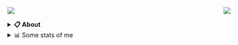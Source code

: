 <a href="https://discord.com/users/907051682234531902"><img align="right" src="[![Discord Presence](https://lanyard.cnrad.dev/api/907051682234531902)](https://discord.com/users/907051682234531902)" /></a>

<a href="discord.lsrp.vn"><img src="https://media.discordapp.net/attachments/990930450920923147/992739650827460618/Untitled-5.png.6a7b20e7934c9fb7a6a419f379bfd969.png" /></a>
<details>
  <summary><b>📋 About</b></summary>

  Lead Admin from LSRPvn

  [🌐 Discord](https://discord.lsrp.vn 'DICORD SERVER') \
  [📧 Email](mailto:yung.kiddyz@gmail.com 'MY EMAIL')
</details>

<details>
  <summary>📊 Some stats of me</summary>
  
![My github stats!](https://github-readme-stats.vercel.app/api?username=maymatxacamtay&show_icons=true&custom_title=My%20Github%20Stats:&line_height=33&include_all_commits=true&bg_color=00000000&title_color=00CCAA&text_color=dddddd&hide_border=true&hide_title=true#gh-dark-mode-only) \
![My top langauges](https://github-readme-stats.vercel.app/api/top-langs?username=maymatxacamtay&show_icons=true&layout=compact&card_width=645&bg_color=00000000&title_color=00CCAA&text_color=dddddd&hide_border=true&hide_title=true#gh-dark-mode-only)
</details>

</details>
